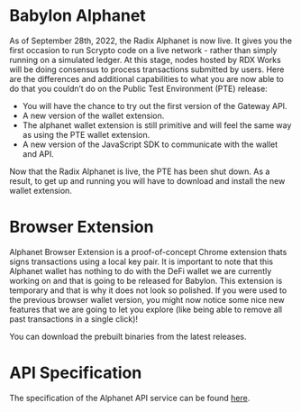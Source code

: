 # Babylon Alphanet

As of September 28th, 2022, the Radix Alphanet is now live. It gives you the first occasion to run Scrypto code on a live network - rather than simply running on a simulated ledger. At this stage, nodes hosted by RDX Works will be doing consensus to process transactions submitted by users. Here are the differences and additional capabilities to what you are now able to do that you couldn’t do on the Public Test Environment (PTE) release:

* You will have the chance to try out the first version of the Gateway API. 
* A new version of the wallet extension.
* The alphanet wallet extension is still primitive and will feel the same way as using the PTE wallet extension.
* A new version of the JavaScript SDK to communicate with the wallet and API.

Now that the Radix Alphanet is live, the PTE has been shut down. As a result, to get up and running you will have to download and install the new wallet extension. 


# Browser Extension
Alphanet Browser Extension is a proof-of-concept Chrome extension thats signs transactions using a local key pair. It is important to note that this Alphanet wallet has nothing to do with the DeFi wallet we are currently working on and that is going to be released for Babylon. This extension is temporary and that is why it does not look so polished. If you were used to the previous browser wallet version, you might now notice some nice new features that we are going to let you explore (like being able to remove all past transactions in a single click)!


You can download the prebuilt binaries from the latest releases.

# API Specification
The specification of the Alphanet API service can be found [here](https://github.com/radixdlt/babylon-alphanet/blob/main/gateway-api-v0/gateway-api-v0-schema.yaml).

